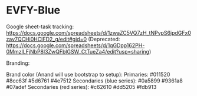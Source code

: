# EVFY-Blue

Google sheet-task tracking: https://docs.google.com/spreadsheets/d/1zwaZC5VQ7zH_tNPvpS6jpdGFx0zav7QCHi0HCIFD2_g/edit#gid=0
(Deprecated: https://docs.google.com/spreadsheets/d/1qGDpp162PH-0MmzILFjNbP8l3ZwQFblGSW_CtTueZa4/edit?usp=sharing)

Branding:
   
  Brand color (Anand will use bootstrap to setup):
    Primaries:
      #011520
      #8cc63f
      #5d6761
      #4e7512
    Secondaries (blue series):
      #0a5899
      #9361a8
      #07adef
    Secondaries (red series):
      #c62610
      #dd5205
      #fdb913
